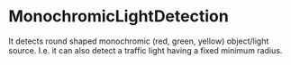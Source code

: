 # MonochromicLightDetection

It detects round shaped monochromic (red, green, yellow) object/light source. I.e. it can also detect a traffic light having a fixed minimum radius.
